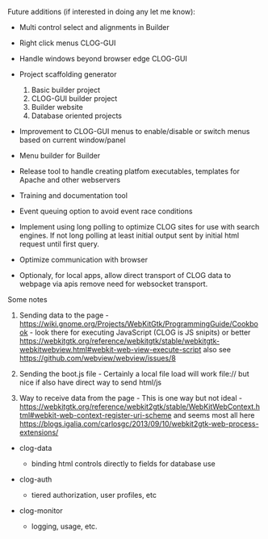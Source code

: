 Future additions (if interested in doing any let me know):

- Multi control select and alignments in Builder

- Right click menus CLOG-GUI

- Handle windows beyond browser edge CLOG-GUI

- Project scaffolding generator
    1) Basic builder project
    2) CLOG-GUI builder project
    3) Builder website
    4) Database oriented projects

- Improvement to CLOG-GUI menus to enable/disable or switch menus based on current window/panel

- Menu builder for Builder

- Release tool to handle creating platfom executables, templates for Apache and other webservers

- Training and documentation tool

- Event queuing option to avoid event race conditions

- Implement using long polling to optimize CLOG sites for use with
  search engines. If not long polling at least initial output sent by
  initial html request until first query.

- Optimize communication with browser

- Optionaly, for local apps, allow direct transport of CLOG data to webpage via apis
remove need for websocket transport.

Some notes
   1) Sending data to the page - https://wiki.gnome.org/Projects/WebKitGtk/ProgrammingGuide/Cookbook - look there for executing JavaScript (CLOG is JS snipits) or better https://webkitgtk.org/reference/webkitgtk/stable/webkitgtk-webkitwebview.html#webkit-web-view-execute-script  also see https://github.com/webview/webview/issues/8
   
   2) Sending the boot.js file - Certainly a local file load will work file:// but nice if also have direct way to send html/js

   3) Way to receive data from the page - This is one way but not ideal - https://webkitgtk.org/reference/webkit2gtk/stable/WebKitWebContext.html#webkit-web-context-register-uri-scheme and seems most all here https://blogs.igalia.com/carlosgc/2013/09/10/webkit2gtk-web-process-extensions/

- clog-data
  - binding html controls directly to fields for database use

- clog-auth
  - tiered authorization, user profiles, etc

- clog-monitor
  - logging, usage, etc.


